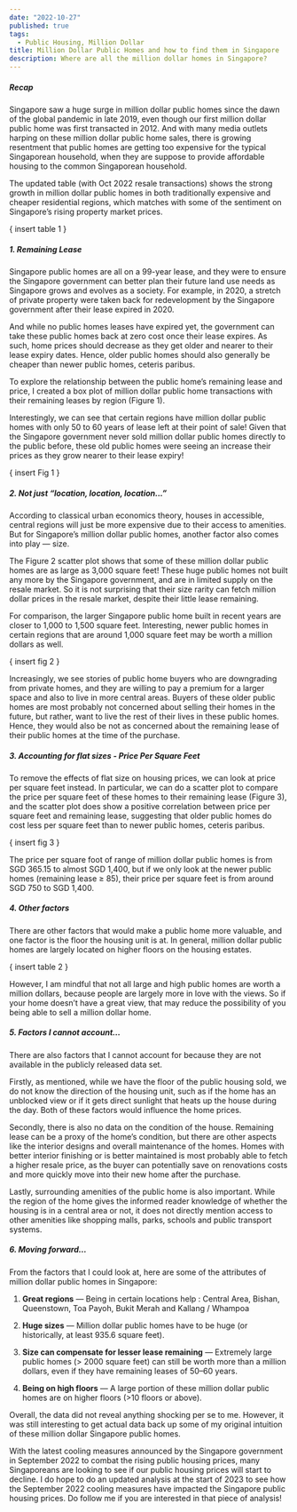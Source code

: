 ```yaml
---
date: "2022-10-27"
published: true
tags:
  - Public Housing, Million Dollar
title: Million Dollar Public Homes and how to find them in Singapore
description: Where are all the million dollar homes in Singapore?
---
```


##### Recap
Singapore saw a huge surge in million dollar public homes since the dawn of 
the global pandemic in late 2019, even though our first million dollar public 
home was first transacted in 2012. And with many media outlets harping on these
million dollar public home sales, there is growing resentment that public homes
are getting too expensive for the typical Singaporean household, when they are
suppose to provide affordable housing to the common Singaporean household.

The updated table (with Oct 2022 resale transactions) shows the strong growth
in million dollar public homes in both traditionally expensive and cheaper
residential regions, which matches with some of the sentiment on Singapore’s
rising property market prices.

{ insert table 1 }

##### 1. Remaining Lease
Singapore public homes are all on a 99-year lease, and they were to ensure the
Singapore government can better plan their future land use needs as Singapore
grows and evolves as a society. For example, in 2020, a stretch of private
property were taken back for redevelopment by the Singapore government after
their lease expired in 2020.

And while no public homes leases have expired yet, the government can take these
public homes back at zero cost once their lease expires. As such, home prices
should decrease as they get older and nearer to their lease expiry dates. Hence,
older public homes should also generally be cheaper than newer public homes, 
ceteris paribus.

To explore the relationship between the public home’s remaining lease and price,
I created a box plot of million dollar public home transactions with their 
remaining leases by region (Figure 1).

Interestingly, we can see that certain regions have million dollar public homes
with only 50 to 60 years of lease left at their point of sale! Given that the
Singapore government never sold million dollar public homes directly to the
public before, these old public homes were seeing an increase their prices as
they grow nearer to their lease expiry!

{ insert Fig 1 }

##### 2. Not just “location, location, location...”

According to classical urban economics theory, houses in accessible, central
regions will just be more expensive due to their access to amenities. But for
Singapore’s million dollar public homes, another factor also comes into play —
size.

The Figure 2 scatter plot shows that some of these million dollar public homes
are as large as 3,000 square feet! These huge public homes not built any more 
by the Singapore government, and are in limited supply on the resale market. So
it is not surprising that their size rarity can fetch million dollar prices in
the resale market, despite their little lease remaining.

For comparison, the larger Singapore public home built in recent years are
closer to 1,000 to 1,500 square feet. Interesting, newer public homes in
certain regions that are around 1,000 square feet may be worth a million 
dollars as well.

{ insert fig 2 }

Increasingly, we see stories of public home buyers who are downgrading from 
private homes, and they are willing to pay a premium for a larger space and 
also to live in more central areas. Buyers of these older public homes are 
most probably not concerned about selling their homes in the future, but
rather, want to live the rest of their lives in these public homes. Hence, 
they would also be not as concerned about the remaining lease of their public
homes at the time of the purchase.

##### 3. Accounting for flat sizes - Price Per Square Feet

To remove the effects of flat size on housing prices, we can look at price per
square feet instead. In particular, we can do a scatter plot to compare the 
price per square feet of these homes to their remaining lease (Figure 3), and
the scatter plot does show a positive correlation between price per square feet
and remaining lease, suggesting that older public homes do cost less per square
feet than to newer public homes, ceteris paribus.

{ insert fig 3 }

The price per square foot of range of million dollar public homes is from 
SGD 365.15 to almost SGD 1,400, but if we only look at the newer public homes 
(remaining lease ≥ 85), their price per square feet is from around SGD 750 to
SGD 1,400.

##### 4. Other factors

There are other factors that would make a public home more valuable, and one
factor is the floor the housing unit is at. In general, million dollar public
homes are largely located on higher floors on the housing estates.

{ insert table 2 }

However, I am mindful that not all large and high public homes are worth a
million dollars, because people are largely more in love with the views. So if
your home doesn’t have a great view, that may reduce the possibility of you 
being able to sell a million dollar home.

##### 5. Factors I cannot account…

There are also factors that I cannot account for because they are not available 
in the publicly released data set.

Firstly, as mentioned, while we have the floor of the public housing sold, we 
do not know the direction of the housing unit, such as if the home has an
unblocked view or if it gets direct sunlight that heats up the house during the
day. Both of these factors would influence the home prices.

Secondly, there is also no data on the condition of the house. Remaining lease
can be a proxy of the home’s condition, but there are other aspects like the
interior designs and overall maintenance of the homes. Homes with better interior
finishing or is better maintained is most probably able to fetch a higher resale
price, as the buyer can potentially save on renovations costs and more quickly
move into their new home after the purchase.

Lastly, surrounding amenities of the public home is also important. While the
region of the home gives the informed reader knowledge of whether the housing
is in a central area or not, it does not directly mention access to other 
amenities like shopping malls, parks, schools and public transport systems.

##### 6. Moving forward…

From the factors that I could look at, here are some of the attributes of 
million dollar public homes in Singapore:

1. **Great regions** — Being in certain locations help : Central Area, Bishan,
Queenstown, Toa Payoh, Bukit Merah and Kallang / Whampoa

2. **Huge sizes** — Million dollar public homes have to be huge (or 
historically, at least 935.6 square feet).

3. **Size can compensate for lesser lease remaining** — Extremely large public 
homes (> 2000 square feet) can still be worth more than a million dollars, 
even if they have remaining leases of 50–60 years.

4. **Being on high floors** — A large portion of these million dollar public
homes are on higher floors (>10 floors or above).

Overall, the data did not reveal anything shocking per se to me. However, it 
was still interesting to get actual data back up some of my original intuition
of these million dollar Singapore public homes.

With the latest cooling measures announced by the Singapore government in
September 2022 to combat the rising public housing prices, many Singaporeans
are looking to see if our public housing prices will start to decline. I do
hope to do an updated analysis at the start of 2023 to see how the September
2022 cooling measures have impacted the Singapore public housing prices. Do 
follow me if you are interested in that piece of analysis!
